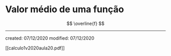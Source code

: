 # Valor médio de uma função
$$
  \overline{f}
$$
  

---

created: 07/12/2020
modified: 07/12/2020

[[calculo1v2020aula20.pdf]]
